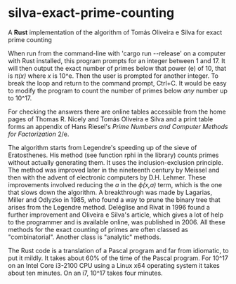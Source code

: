 # silva-exact-prime-counting
A **Rust** implementation of the algorithm of Tomás Oliveira e Silva for exact prime counting

When run from the command-line with 'cargo run --release' on a computer with Rust installed, this program prompts for an integer between 1 and 17. It will then output the exact number of primes below that power (e) of 10, that is _π(x)_ where _x_ is 10^e. Then the user is prompted for another integer. To break the loop and return to the command prompt, Ctrl+C. It would be easy to modify the program to count the number of primes below *any* number up to 10^17.

For checking the answers there are online tables accessible from the home pages of Thomas R. Nicely and Tomás Oliveira e Silva and a print table forms an appendix of Hans Riesel's _Prime Numbers and Computer Methods for Factorization_ 2/e.

The algorithm starts from Legendre's speeding up of the sieve of Eratosthenes. His method (see function rphi in the library) counts primes without actually generating them. It uses the inclusion-exclusion principle. The method was improved later in the nineteenth century by Meissel and then with the advent of electronic computers by D.H. Lehmer. These improvements involved reducing the _a_ in the _ϕ(x,a)_ term, which is the one that slows down the algorithm. A breakthrough was made by Lagarias, Miller and Odlyzko in 1985, who found a way to prune the binary tree that arises from the Legendre method. Deléglise and Rivat in 1996 found a further improvement and Oliveira e Silva's article, which gives a lot of help to the programmer and is available online, was published in 2006. All these methods for the exact counting of primes are often classed as "combinatorial". Another class is "analytic" methods.

The Rust code is a translation of a Pascal program and far from idiomatic, to put it mildly. It takes about 60% of the time of the Pascal program. For 10^17 on an Intel Core i3-2100 CPU using a Linux x64 operating system it takes about ten minutes. On an i7, 10^17 takes four minutes.
